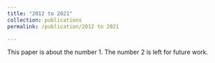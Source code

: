 ```yaml
---
title: "2012 to 2021"
collection: publications
permalink: /publication/2012 to 2021

---
```

This paper is about the number 1. The number 2 is left for future work.

